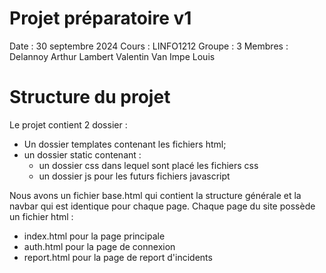 # Projet préparatoire v1
Date : 30 septembre 2024
Cours : LINFO1212
Groupe : 3
Membres :
    Delannoy Arthur
    Lambert Valentin
    Van Impe Louis

# Structure du projet
Le projet contient 2 dossier :
- Un dossier templates contenant les fichiers html;
- un dossier static contenant :
    - un dossier css dans lequel sont placé les fichiers css 
    - un dossier js pour les futurs fichiers javascript

Nous avons un fichier base.html qui contient la structure générale et la navbar qui est identique pour chaque page.
Chaque page du site possède un fichier html :
- index.html pour la page principale
- auth.html pour la page de connexion
- report.html pour la page de report d'incidents
